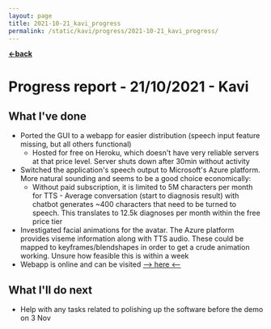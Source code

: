 ```yaml
---
layout: page
title: 2021-10-21_kavi_progress
permalink: /static/kavi/progress/2021-10-21_kavi_progress/
---
```


[**<-back**](/static/kavi/progress)  

# Progress report - 21/10/2021 - Kavi

## What I've done

- Ported the GUI to a webapp for easier distribution (speech input feature missing, but all others functional)
	- Hosted for free on Heroku, which doesn't have very reliable servers at that price level. Server shuts down after 30min without activity 
- Switched the application's speech output to Microsoft's Azure platform. More natural sounding and seems to be a good choice economically: 
	- Without paid subscription, it is limited to 5M characters per month for TTS - Average conversation (start to diagnosis result) with chatbot generates \~400 characters that need to be turned to speech. This translates to 12.5k diagnoses per month within the free price tier
- Investigated facial animations for the avatar. The Azure platform provides viseme information along with TTS audio. These could be mapped to keyframes/blendshapes in order to get a crude animation working. Unsure how feasible this is within a week
- Webapp is online and can be visited [--> here <--](http://intelpa.herokuapp.com/)

## What I'll do next

- Help with any tasks related to polishing up the software before the demo on 3 Nov